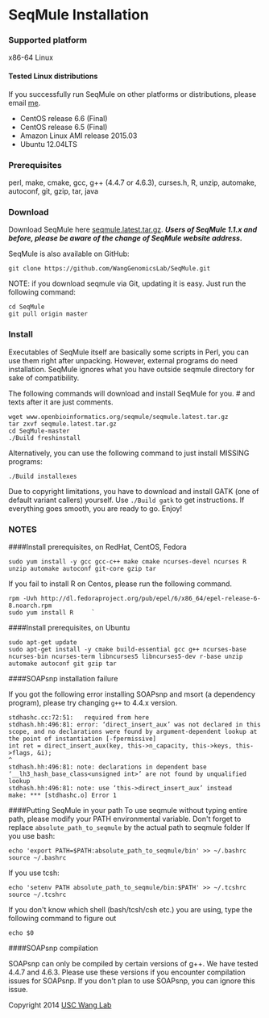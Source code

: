 # SeqMule Installation

### Supported platform

x86-64 Linux

#### Tested Linux distributions

If you successfully run SeqMule on other platforms or distributions, please email [me](mailto:yunfeigu@usc.edu).

+ CentOS release 6.6 (Final)
+ CentOS release 6.5 (Final)
+ Amazon Linux AMI release 2015.03
+ Ubuntu 12.04LTS

### Prerequisites

perl, make, cmake, gcc, g++ (4.4.7 or 4.6.3), curses.h, R, unzip, automake, autoconf, git,
gzip, tar, java


### Download
Download SeqMule here [seqmule.latest.tar.gz](http://www.openbioinformatics.org/seqmule/seqmule.latest.tar.gz). ***Users of SeqMule 1.1.x and before, please be aware of the change of SeqMule website address.***

SeqMule is also available on GitHub:

	git clone https://github.com/WangGenomicsLab/SeqMule.git

NOTE: if you download seqmule via Git, updating it is easy. Just run the
following command:

	cd SeqMule
	git pull origin master

### Install

Executables of SeqMule itself are basically some scripts in Perl, you can use them right after unpacking. However, external programs do need installation. SeqMule ignores what you have outside seqmule directory for sake of compatibility.

The following commands will download and install SeqMule for you. \# and texts after it are just comments.

	wget www.openbioinformatics.org/seqmule/seqmule.latest.tar.gz            
	tar zxvf seqmule.latest.tar.gz
	cd SeqMule-master
	./Build freshinstall

Alternatively, you can use the following command to just install MISSING programs:

	./Build installexes

Due to copyright limitations, you have to download and install GATK (one of default variant callers) yourself. Use `./Build gatk` to get instructions. If everything goes smooth, you are ready to go. Enjoy!

### NOTES

####Install prerequisites, on RedHat, CentOS, Fedora

	sudo yum install -y gcc gcc-c++ make cmake ncurses-devel ncurses R unzip automake autoconf git-core gzip tar

If you fail to install R on Centos, please run the following command.

	rpm -Uvh http://dl.fedoraproject.org/pub/epel/6/x86_64/epel-release-6-8.noarch.rpm
	sudo yum install R     `

####Install prerequisites, on Ubuntu

	sudo apt-get update
	sudo apt-get install -y cmake build-essential gcc g++ ncurses-base ncurses-bin ncurses-term libncurses5 libncurses5-dev r-base unzip automake autoconf git gzip tar

####SOAPsnp installation failure

If you got the following error installing SOAPsnp and msort (a dependency program), please try changing `g++` to 4.4.x version.

```
stdhashc.cc:72:51:   required from here
stdhash.hh:496:81: error: ‘direct_insert_aux’ was not declared in this scope, and no declarations were found by argument-dependent lookup at the point of instantiation [-fpermissive]
int ret = direct_insert_aux(key, this->n_capacity, this->keys, this->flags, &i);
^
stdhash.hh:496:81: note: declarations in dependent base ‘__lh3_hash_base_class<unsigned int>’ are not found by unqualified lookup
stdhash.hh:496:81: note: use ‘this->direct_insert_aux’ instead
make: *** [stdhashc.o] Error 1
```

####Putting SeqMule in your path
To use seqmule without typing entire path, please modify your PATH environmental variable.  Don't forget to replace `absolute_path_to_seqmule` by the actual path to seqmule folder 
If you use bash:

	echo 'export PATH=$PATH:absolute_path_to_seqmule/bin' >> ~/.bashrc
	source ~/.bashrc
If you use tcsh:

	echo 'setenv PATH absolute_path_to_seqmule/bin:$PATH' >> ~/.tcshrc
	source ~/.tcshrc

If you don't know which shell (bash/tcsh/csh etc.) you are using, type the following command to figure out

	echo $0

####SOAPsnp compilation

SOAPsnp can only be compiled by certain versions of g++. We have tested 4.4.7 and 4.6.3. Please use these versions if you encounter compilation issues for SOAPsnp. If you don't plan to use SOAPsnp, you can ignore this issue.


Copyright 2014 [USC Wang Lab](http://genomics.usc.edu)
